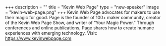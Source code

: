 +++
description = ""
title = "Kevin Web Page"
type = "new-speaker"
image = "kevin-web-page.png"
+++
Kevin Web Page advocates for makers to use their magic for good. Page is the founder of 100+ maker community, creator of the Kevin Web Page Show, and writer of “Your Magic Power.” Through conferences and online publications, Page shares how to create humane experiences with emerging technology. Visit: https://www.kevinwebpage.com